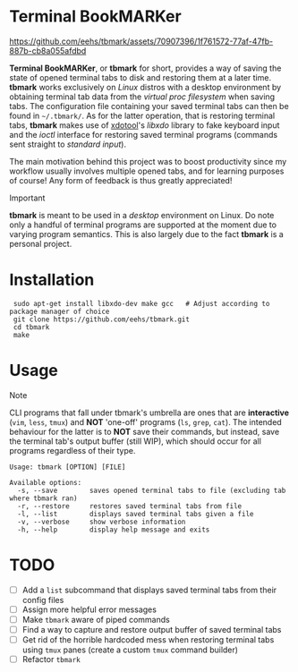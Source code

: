 Terminal BookMARKer
===================

https://github.com/eehs/tbmark/assets/70907396/1f761572-77af-47fb-887b-cb8a055afdbd

**Terminal BookMARKer**, or **tbmark** for short, provides a way of saving the state of opened terminal tabs to disk and restoring them at a later time. **tbmark** works exclusively on *Linux* distros with a desktop environment by obtaining terminal tab data from the *virtual proc filesystem* when saving tabs. The configuration file containing your saved terminal tabs can then be found in `~/.tbmark/`. As for the latter operation, that is restoring terminal tabs, **tbmark** makes use of [xdotool](https://github.com/jordansissel/xdotool)'s *libxdo* library to fake keyboard input and the *ioctl* interface for restoring saved terminal programs (commands sent straight to *standard input*). 

The main motivation behind this project was to boost productivity since my workflow usually involves multiple opened tabs, and for learning purposes of course! Any form of feedback is thus greatly appreciated!

> [!IMPORTANT]
> **tbmark** is meant to be used in a *desktop* environment on Linux. Do note only a handful of terminal programs are supported at the moment due to varying program semantics. This is also largely due to the fact **tbmark** is a personal project.

Installation
============
```
 sudo apt-get install libxdo-dev make gcc   # Adjust according to package manager of choice
 git clone https://github.com/eehs/tbmark.git
 cd tbmark
 make
```

Usage
=====
> [!NOTE]
> CLI programs that fall under tbmark's umbrella are ones that are **interactive** (`vim`, `less`, `tmux`) and **NOT** 'one-off' programs (`ls`, `grep`, `cat`). The intended behaviour for the latter is to **NOT** save their commands, but instead, save the terminal tab's output buffer (still WIP), which should occur for all programs regardless of their type.

```
Usage: tbmark [OPTION] [FILE]

Available options:
  -s, --save        saves opened terminal tabs to file (excluding tab where tbmark ran)
  -r, --restore     restores saved terminal tabs from file
  -l, --list        displays saved terminal tabs given a file
  -v, --verbose     show verbose information
  -h, --help        display help message and exits
```

TODO
====
- [ ] Add a `list` subcommand that displays saved terminal tabs from their config files
- [ ] Assign more helpful error messages
- [ ] Make `tbmark` aware of piped commands
- [ ] Find a way to capture and restore output buffer of saved terminal tabs
- [ ] Get rid of the horrible hardcoded mess when restoring terminal tabs using `tmux` panes (create a custom `tmux` command builder)
- [ ] Refactor `tbmark`
